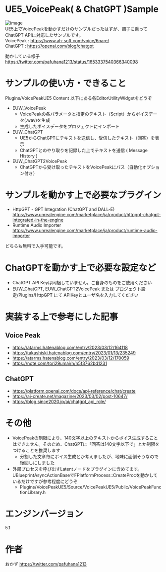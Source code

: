 # UE5_VoicePeak( & ChatGPT )Sample
![image](https://user-images.githubusercontent.com/8957600/235693868-1c2a984f-80f7-445e-9119-80fc984971fd.png)  
UE5上でVoicePeakを動かすだけのサンプルだったはずが、調子に乗ってChatGPT APIに対応したサンプルです。  
VoicePeak : https://www.ah-soft.com/voice/6nare/  
ChatGPT : https://openai.com/blog/chatgpt

動かしている様子  
https://twitter.com/pafuhana1213/status/1653337540366340098  

# サンプルの使い方・できること
Plugins/VoicePeakUE5 Content 以下にある各EditorUtilityWidgetをどうぞ
- EUW_VoicePeak
  - VoicePeakの各パラメータと指定のテキスト（Script）からボイスデータ(.wav)を生成
  - 生成したボイスデータをプロジェクトにインポート
- EUW_ChatGPT
  - UE5からChatGPTにテキストを送信し、受信したテキスト（回答）を表示
  - ChatGPTとのやり取りを記録した上でテキストを送信 ( Message History )
- EUW_ChatGPT2VoicePeak
  - ChatGPTから受け取ったテキストをVoicePeakにパス（自動化オプション付き）

# サンプルを動かす上で必要なプラグイン
- HttpGPT - GPT Integration (ChatGPT and DALL-E)  
https://www.unrealengine.com/marketplace/ja/product/httpgpt-chatgpt-integrated-in-the-engine  
- Runtime Audio Importer  
https://www.unrealengine.com/marketplace/ja/product/runtime-audio-importer  

どちらも無料で入手可能です。

# ChatGPTを動かす上で必要な設定など
- ChatGPT API Keyは同梱していません。ご自身のものをご使用ください
- EUW_ChatGPT, EUW_ChatGPT2VoicePeak または プロジェクト設定/Plugins/HttpGPT にて APIKeyとユーザ名を入力してください

# 実装する上で参考にした記事
## Voice Peak
- https://atarms.hatenablog.com/entry/2023/03/12/164118
- https://takashiski.hatenablog.com/entry/2023/01/13/235249
- https://atarms.hatenablog.com/entry/2023/03/12/170059
- https://note.com/tori29umai/n/n5f3762bd1231

## ChatGPT
- https://platform.openai.com/docs/api-reference/chat/create
- https://ai-create.net/magazine/2023/03/02/post-10647/
- https://blog.since2020.jp/ai/chatgpt_api_role/

# その他
- VoicePeakの制限により、140文字以上のテキストからボイス生成することはできません。そのため、ChatGPTに「回答は140文字以下で」とか制限をつけることを推奨します
  - 分割した文章毎にボイス生成とか考えましたが、地味に面倒そうなので後回しにしました
- 外部プロセスを呼び出すLatentノードをプラグインに含めてます。UBlueprintAsyncActionBaseでFPlatformProcess::CreateProcを動かしているだけですが参考程度にどうぞ
  - Plugins/VoicePeakUE5/Source/VoicePeakUE5/Public/VoicePeakFunctionLibrary.h

# エンジンバージョン
5.1

# 作者
おかず https://twitter.com/pafuhana1213

